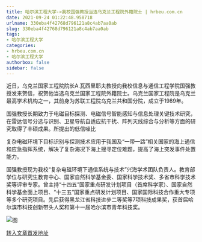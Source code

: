 ```yaml
---
title: 哈尔滨工程大学->我校国强教授当选乌克兰工程院外籍院士 | hrbeu.com.cn
date: 2021-09-24 01:22:48.958718
urlname: 330eba4f42768d796121a8c4ab7aa0ab
slug: 330eba4f42768d796121a8c4ab7aa0ab
tags: 
- 哈尔滨工程大学
categories:
- hrbeu.com.cn
- 哈尔滨工程大学
authorbox: false
sidebar: false
---
```

近日，乌克兰国家工程院院长А.瓦西里耶夫教授向我校信息与通信工程学院国强教授发来贺信，祝贺他当选乌克兰国家工程院外籍院士。乌克兰国家工程院是乌克兰最高学术机构之一，其前身为苏联工程院乌克兰共和国分院，成立于1989年。

国强教授长期致力于电磁目标探测、电磁信号智能感知与信息处理关键技术研究，在雷达信号分选与识别、卫星导航自适应抗干扰、阵列天线综合与分析等方面的研究取得了丰硕成果。所提出的低信噪比
<!--more-->
复杂电磁环境下目标识别与探测技术应用于我国及“一带一路”相关国家的海上通信和应急指挥系统，解决了复杂海况下海上搜寻定位难题，提高了海上突发事件处置能力。

国强教授现为我校“复杂电磁环境下通信系统与技术”兴海学术团队负责人。教育部学位与研究生教育中心、国家自然科学基金委、国家科学技术奖、多省市科学技术奖等评审专家。曾主持“十四五”国家重点研发计划项目（首席科学家）、国家自然科学基金面上项目、“十三五”国家重点研发计划项目、国家国际科技合作重大专项等多个研究项目。先后获得黑龙江省科技进步二等奖等7项科技成果奖，获首届哈尔滨市科技创新带头人奖和第十一届哈尔滨市青年科技奖。

![图](http://gongxue.cn/__local/E/77/74/8976BCA62841D2152D769CD26AB_88B274E3_A6F6.jpg)

[转入文章首发地址](http://gongxue.cn/info/1141/67891.htm)